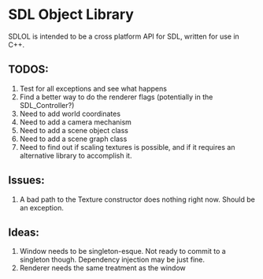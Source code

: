 # SDL Object Library

SDLOL is intended to be a cross platform API for SDL, written for use in  C++.


## TODOS:
1. Test for all exceptions and see what happens
2. Find a better way to do the renderer flags (potentially in the SDL_Controller?)
3. Need to add world coordinates
4. Need to add a camera mechanism
5. Need to add a scene object class
6. Need to add a scene graph class
7. Need to find out if scaling textures is possible, and if it requires an alternative library to accomplish it.

## Issues:
1. A bad path to the Texture constructor does nothing right now. Should be an exception.

## Ideas:
1. Window needs to be singleton-esque. Not ready to commit to a singleton though. Dependency injection may be just fine.
2. Renderer needs the same treatment as the window
